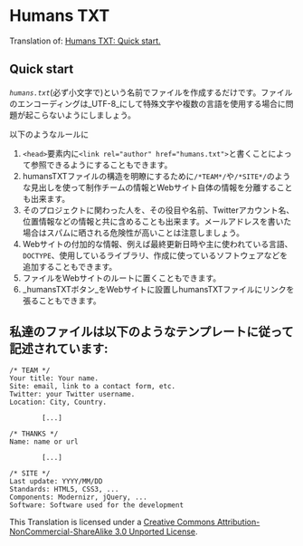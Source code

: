 Humans TXT
==========

Translation of: [Humans TXT: Quick start.](http://humanstxt.org/Standard.html)


Quick start
-----------

*`humans.txt`*(必ず小文字で)という名前でファイルを作成するだけです。ファイルのエンコーディングは_UTF-8_にして特殊文字や複数の言語を使用する場合に問題が起こらないようにしましょう。

以下のようなルールに

  1. `<head>`要素内に`<link rel="author" href="humans.txt">`と書くことによって参照できるようにすることもできます。
  2. humansTXTファイルの構造を明瞭にするために`/*TEAM*/`や`/*SITE*/`のような見出しを使って制作チームの情報とWebサイト自体の情報を分離することも出来ます。
  3. そのプロジェクトに関わった人を、その役目や名前、Twitterアカウント名、位置情報などの情報と共に含めることも出来ます。メールアドレスを書いた場合はスパムに晒される危険性が高いことは注意しましょう。
  4. Webサイトの付加的な情報、例えば最終更新日時や主に使われている言語、`DOCTYPE`、使用しているライブラリ、作成に使っているソフトウェアなどを追加することもできます。
  5. ファイルをWebサイトのルートに置くこともできます。
  6. _humansTXTボタン_をWebサイトに設置しhumansTXTファイルにリンクを張ることもできます。


私達のファイルは以下のようなテンプレートに従って記述されています:
--------------------------------------------------------

    /* TEAM */
    Your title: Your name.
    Site: email, link to a contact form, etc.
    Twitter: your Twitter username.
    Location: City, Country.

            [...]

    /* THANKS */
    Name: name or url

            [...]

    /* SITE */
    Last update: YYYY/MM/DD
    Standards: HTML5, CSS3, ...
    Components: Modernizr, jQuery, ...
    Software: Software used for the development

This Translation is licensed under a [Creative Commons Attribution-NonCommercial-ShareAlike 3.0 Unported License](http://creativecommons.org/licenses/by-nc-sa/3.0/).
